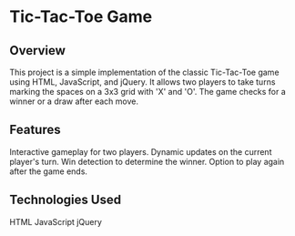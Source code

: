 # Tic-Tac-Toe Game
## Overview
This project is a simple implementation of the classic Tic-Tac-Toe game using HTML, JavaScript, and jQuery. It allows two players to take turns marking the spaces on a 3x3 grid with 'X' and 'O'. The game checks for a winner or a draw after each move.

## Features
Interactive gameplay for two players.
Dynamic updates on the current player's turn.
Win detection to determine the winner.
Option to play again after the game ends.

## Technologies Used
HTML
JavaScript
jQuery

